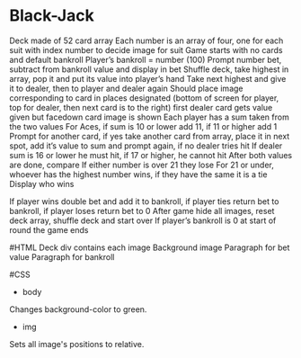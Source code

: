 # Black-Jack
Deck made of 52 card array
Each number is an array of four, one for each suit with index number to decide image for suit
Game starts with no cards and default bankroll
Player’s bankroll = number (100)
Prompt number bet, subtract from bankroll value and display in bet
Shuffle deck, take highest in array, pop it and put its value into player’s hand
Take next highest and give it to dealer, then to player and dealer again
Should place image corresponding to card in places designated (bottom of screen for player, top for dealer, then next card is to the right) first dealer card gets value given but facedown card image is shown
Each player has a sum taken from the two values
For Aces, if sum is 10 or lower add 11, if 11 or higher add 1
Prompt for another card, if yes take another card from array, place it in next spot, add it’s value to sum and prompt again, if no dealer tries hit
If dealer sum is 16 or lower he must hit, if 17 or higher, he cannot hit
After both values are done, compare
If either number is over 21 they lose
For 21 or under, whoever has the highest number wins, if they have the same it is a tie
Display who wins

If player wins double bet and add it to bankroll, if player ties return bet to bankroll, if player loses return bet to 0
After game hide all images, reset deck array, shuffle deck and start over
If player’s bankroll is 0 at start of round the game ends

#HTML
Deck div contains each image
Background image
Paragraph for bet value
Paragraph for bankroll

#CSS
* body

Changes background-color to green.

* img

Sets all image's positions to relative.
